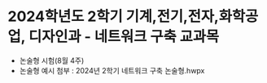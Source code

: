 # 2024학년도 2학기 기계,전기,전자,화학공업, 디자인과 - 네트워크 구축 교과목  

  + 논술형 시험(8월 4주)
  + 논술형 예시 첨부 : 2024년 2학기 네트워크 구축 논술형.hwpx
 


